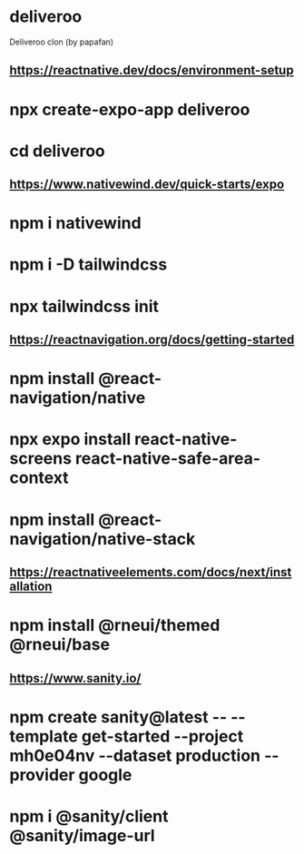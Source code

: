 # deliveroo
Deliveroo clon (by papafan)

## https://reactnative.dev/docs/environment-setup
# npx create-expo-app deliveroo
# cd deliveroo

## https://www.nativewind.dev/quick-starts/expo
# npm i nativewind
# npm i -D tailwindcss
# npx tailwindcss init

## https://reactnavigation.org/docs/getting-started
# npm install @react-navigation/native
# npx expo install react-native-screens react-native-safe-area-context
# npm install @react-navigation/native-stack

## https://reactnativeelements.com/docs/next/installation
# npm install @rneui/themed @rneui/base

## https://www.sanity.io/
# npm create sanity@latest -- --template get-started --project mh0e04nv --dataset production --provider google
# npm i @sanity/client @sanity/image-url

